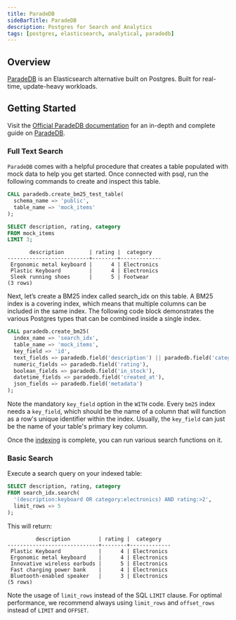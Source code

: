```yaml
---
title: ParadeDB
sideBarTitle: ParadeDB
description: Postgres for Search and Analytics
tags: [postgres, elasticsearch, analytical, paradedb]
---
```


## Overview

[ParadeDB](https://docs.paradedb.com/welcome/introduction) is an Elasticsearch alternative built on Postgres. Built for real-time, update-heavy workloads.

## Getting Started

Visit the [Official ParadeDB documentation](https://docs.paradedb.com/documentation) for an in-depth and complete guide on [ParadeDB](https://www.paradedb.com/).

### Full Text Search

`ParadeDB` comes with a helpful procedure that creates a table populated with mock data to help you get started. Once connected with psql, run the following commands to create and inspect this table.

```sql
CALL paradedb.create_bm25_test_table(
  schema_name => 'public',
  table_name => 'mock_items'
);

SELECT description, rating, category
FROM mock_items
LIMIT 3;
```

```plaintext
       description        | rating |  category
--------------------------+--------+-------------
 Ergonomic metal keyboard |      4 | Electronics
 Plastic Keyboard         |      4 | Electronics
 Sleek running shoes      |      5 | Footwear
(3 rows)
```

Next, let’s create a BM25 index called search_idx on this table. A BM25 index is a covering index, which means that multiple columns can be included in the same index. The following code block demonstrates the various Postgres types that can be combined inside a single index.

```sql
CALL paradedb.create_bm25(
  index_name => 'search_idx',
  table_name => 'mock_items',
  key_field => 'id',
  text_fields => paradedb.field('description') || paradedb.field('category'),
  numeric_fields => paradedb.field('rating'),
  boolean_fields => paradedb.field('in_stock'),
  datetime_fields => paradedb.field('created_at'),
  json_fields => paradedb.field('metadata')
);
```

Note the mandatory `key_field` option in the `WITH` code. Every `bm25` index needs a `key_field`, which should be the name of a column that will function as a row's unique identifier within the index. Usually, the `key_field` can just be the name of your table's primary key column.

Once the [indexing](https://docs.paradedb.com/documentation/indexing/create_index) is complete, you can run various search functions on it.

### Basic Search

Execute a search query on your indexed table:

```sql
SELECT description, rating, category
FROM search_idx.search(
  '(description:keyboard OR category:electronics) AND rating:>2',
  limit_rows => 5
);
```

This will return:

```csv
         description         | rating |  category
-----------------------------+--------+-------------
 Plastic Keyboard            |      4 | Electronics
 Ergonomic metal keyboard    |      4 | Electronics
 Innovative wireless earbuds |      5 | Electronics
 Fast charging power bank    |      4 | Electronics
 Bluetooth-enabled speaker   |      3 | Electronics
(5 rows)
```

Note the usage of `limit_rows` instead of the SQL `LIMIT` clause. For optimal performance, we recommend always using
`limit_rows` and `offset_rows` instead of `LIMIT` and `OFFSET`.
